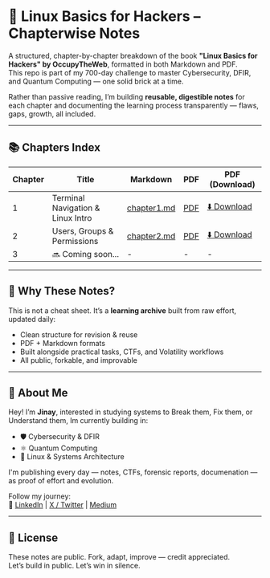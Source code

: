 # 🐧 Linux Basics for Hackers – Chapterwise Notes

A structured, chapter-by-chapter breakdown of the book **"Linux Basics for Hackers" by OccupyTheWeb**, formatted in both Markdown and PDF.  
This repo is part of my 700-day challenge to master Cybersecurity, DFIR, and Quantum Computing — one solid brick at a time.

Rather than passive reading, I’m building **reusable, digestible notes** for each chapter and documenting the learning process transparently — flaws, gaps, growth, all included.

---

## 📚 Chapters Index

| Chapter | Title | Markdown | PDF | PDF (Download) |
|--------|-------|----------|-----| ---------------|
| 1 | Terminal Navigation & Linux Intro | [chapter1.md](./Chapter-1/Linux_Basics_for_Hackers_Chapter1.md) | [PDF](./Chapter-1/Linux_Basics_for_Hackers_Notes_CHAPTER1.pdf) | [⬇️ Download](https://github.com/jynxora/Linux-Notes-for-Hackers/raw/main/Chapter-1/Linux_Basics_for_Hackers_Notes_CHAPTER1.pdf) |
| 2 | Users, Groups & Permissions | [chapter2.md](./Chapter-2/Chapter2.md) | [PDF](./Chapter-2/Chapter-2.pdf) | [⬇️ Download](https://github.com/jynxora/Linux-Notes-for-Hackers/raw/main/Chapter-2/Chapter-2.pdf) |
| 3 | 🔜 Coming soon... | - | - | - |

---

## 🧠 Why These Notes?

This is not a cheat sheet. It’s a **learning archive** built from raw effort, updated daily:
- Clean structure for revision & reuse
- PDF + Markdown formats
- Built alongside practical tasks, CTFs, and Volatility workflows
- All public, forkable, and improvable

---

## 🚀 About Me

Hey! I’m **Jinay**, interested in studying systems to Break them, Fix them, or Understand them,
Im currently building in:
- 🛡️ Cybersecurity & DFIR
- ⚛️ Quantum Computing
- 🧠 Linux & Systems Architecture

I'm publishing every day — notes, CTFs, forensic reports, documenation — as proof of effort and evolution.

Follow my journey:  
🔗 [LinkedIn](https://www.linkedin.com/in/jinay-shah-03472a372/) | [X / Twitter](https://x.com/JynxZero) | [Medium](https://medium.com/@jynxora)

---

## 📜 License
These notes are public. 
Fork, adapt, improve — credit appreciated.  
Let’s build in public. Let’s win in silence.
